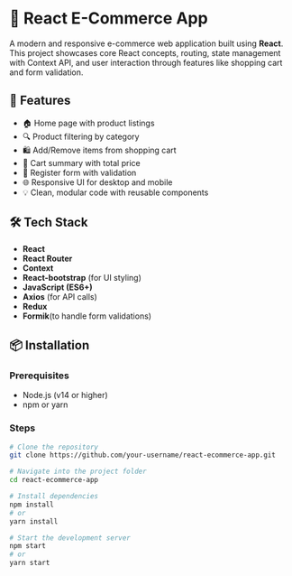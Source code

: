 # 🛒 React E-Commerce App

A modern and responsive e-commerce web application built using **React**. This project showcases core React concepts, routing, state management with Context API, and user interaction through features like shopping cart and form validation.

## 🚀 Features

- 🏠 Home page with product listings
- 🔍 Product filtering by category
- 🛍️ Add/Remove items from shopping cart
- 🧮 Cart summary with total price
- 📝 Register form with validation
- 🌐 Responsive UI for desktop and mobile
- 💡 Clean, modular code with reusable components

## 🛠️ Tech Stack

- **React**
- **React Router**
- **Context**
- **React-bootstrap** (for UI styling)
- **JavaScript (ES6+)**
- **Axios** (for API calls)
- **Redux**
- **Formik**(to handle form validations)

## 📦 Installation

### Prerequisites

- Node.js (v14 or higher)
- npm or yarn

### Steps

```bash
# Clone the repository
git clone https://github.com/your-username/react-ecommerce-app.git

# Navigate into the project folder
cd react-ecommerce-app

# Install dependencies
npm install
# or
yarn install

# Start the development server
npm start
# or
yarn start
